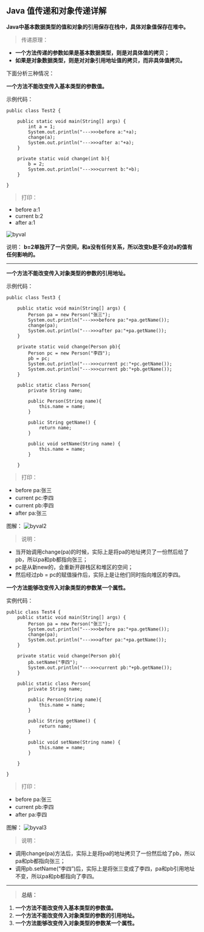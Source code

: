 ## Java 值传递和对象传递详解

**Java中基本数据类型的值和对象的引用保存在栈中，具体对象值保存在堆中。**

>传递原理：
+ **一个方法传递的参数如果是基本数据类型，则是对具体值的拷贝；**
+ **如果是对象数据类型，则是对对象引用地址值的拷贝，而非具体值拷贝。**

下面分析三种情况：

**一个方法不能改变传入基本类型的参数值。**

示例代码：
```
public class Test2 {

    public static void main(String[] args) {
        int a = 1;
        System.out.println("--->>>before a:"+a);
        change(a);
        System.out.println("--->>>after a:"+a);
    }

    private static void change(int b){
        b = 2;
        System.out.println("--->>>current b:"+b);
    }

}
```
>打印：
+ before a:1
+ current b:2
+ after a:1

![byval](/images/byval.png)

说明： 
**b=2单独开了一片空间，和a没有任何关系，所以改变b是不会对a的值有任何影响的。**

---

**一个方法不能改变传入对象类型的参数的引用地址。**

示例代码：
```
public class Test3 {

    public static void main(String[] args) {
        Person pa = new Person("张三");
        System.out.println("--->>>before pa:"+pa.getName());
        change(pa);
        System.out.println("--->>>after pa:"+pa.getName());
    }

    private static void change(Person pb){
        Person pc = new Person("李四");
        pb = pc;
        System.out.println("--->>>current pc:"+pc.getName());
        System.out.println("--->>>current pb:"+pb.getName());
    }

    public static class Person{
        private String name;

        public Person(String name){
            this.name = name;
        }

        public String getName() {
            return name;
        }

        public void setName(String name) {
            this.name = name;
        }

    }
```
>打印：
+ before pa:张三
+ current pc:李四
+ current pb:李四
+ after pa:张三

图解：
![byval2](/images/byval2.png)

>说明： 
+ 当开始调用change(pa)的时候，实际上是将pa的地址拷贝了一份然后给了pb，所以pa和pb都指向张三； 
+ pc是从新new的，会重新开辟栈区和堆区的空间； 
+ 然后经过pb = pc的赋值操作后，实际上是让他们同时指向堆区的李四。


**一个方法能够改变传入对象类型的参数某一个属性。**

实例代码：
```
public class Test4 {
    public static void main(String[] args) {
        Person pa = new Person("张三");
        System.out.println("--->>>before pa:"+pa.getName());
        change(pa);
        System.out.println("--->>>after pa:"+pa.getName());
    }

    private static void change(Person pb){
        pb.setName("李四");
        System.out.println("--->>>current pb:"+pb.getName());
    }

    public static class Person{
        private String name;

        public Person(String name){
            this.name = name;
        }

        public String getName() {
            return name;
        }

        public void setName(String name) {
            this.name = name;
        }

    }

}
```
>打印：
+ before pa:张三
+ current pb:李四
+ after pa:李四

图解： 
![byval3](/images/byval3.png)

>说明： 
+ 调用change(pa)方法后，实际上是将pa的地址拷贝了一份然后给了pb，所以pa和pb都指向张三； 
+ 调用pb.setName(“李四”)后，实际上是将张三变成了李四，pa和pb引用地址不变，所以pa和pb都指向了李四。

---

>**总结：** 
1. **一个方法不能改变传入基本类型的参数值。**
2. **一个方法不能改变传入对象类型的参数的引用地址。**
3. **一个方法能够改变传入对象类型的参数某一个属性。**